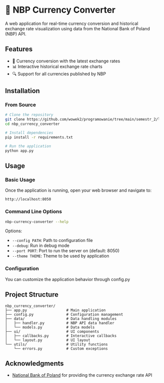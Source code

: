 # 💱 NBP Currency Converter

A web application for real-time currency conversion and historical exchange rate visualization using data from the National Bank of Poland (NBP) API.

## Features

- 🔄 Currency conversion with the latest exchange rates
- 📊 Interactive historical exchange rate charts
- 🔍 Support for all currencies published by NBP


## Installation
### From Source

```bash
# Clone the repository
git clone https://github.com/wowek2/programowanie/tree/main/semestr_2/lista_5
cd nbp_currency_converter

# Install dependencies
pip install -r requirements.txt

# Run the application
python app.py
```

## Usage

### Basic Usage

Once the application is running, open your web browser and navigate to:

```
http://localhost:8050
```

### Command Line Options

```bash
nbp-currency-converter --help
```

Options:
- `--config PATH`: Path to configuration file
- `--debug`: Run in debug mode
- `--port PORT`: Port to run the server on (default: 8050)
- `--theme THEME`: Theme to be used by application
### Configuration

You can customize the application behavior through config.py

## Project Structure

```
nbp_currency_converter/
├── app.py                  # Main application
├── config.py               # Configuration management
├── data/                   # Data handling modules
│   ├── handler.py          # NBP API data handler
│   └── models.py           # Data models
├── ui/                     # UI components
│   ├── callbacks.py        # Interactive callbacks
│   └── layout.py           # UI layout
└── utils/                  # Utility functions
    └── errors.py           # Custom exceptions
```

## Acknowledgments

- [National Bank of Poland](https://nbp.pl/en/) for providing the currency exchange rate API